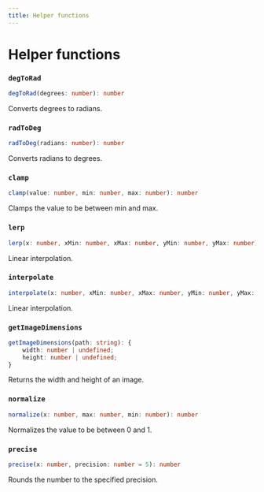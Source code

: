 ```yaml
---
title: Helper functions
---
```

# Helper functions

### `degToRad`
```typescript
degToRad(degrees: number): number
```
Converts degrees to radians.

### `radToDeg`
```typescript
radToDeg(radians: number): number
```
Converts radians to degrees.

### `clamp`
```typescript
clamp(value: number, min: number, max: number): number
```
Clamps the value to be between min and max.

### `lerp`
```typescript
lerp(x: number, xMin: number, xMax: number, yMin: number, yMax: number): number
```
Linear interpolation.

### `interpolate`
```typescript
interpolate(x: number, xMin: number, xMax: number, yMin: number, yMax: number): number
```
Linear interpolation.

### `getImageDimensions`
```typescript
getImageDimensions(path: string): {
    width: number | undefined;
    height: number | undefined;
}
```
Returns the width and height of an image.

### `normalize`
```typescript
normalize(x: number, max: number, min: number): number
```
Normalizes the value to be between 0 and 1.

### `precise`
```typescript
precise(x: number, precision: number = 5): number
```
Rounds the number to the specified precision.
